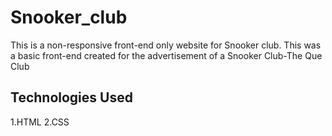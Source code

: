 # Snooker_club
This is a non-responsive front-end only website for Snooker club.
This was a basic front-end created for the advertisement of a Snooker Club-The Que Club
## Technologies Used
1.HTML
2.CSS

